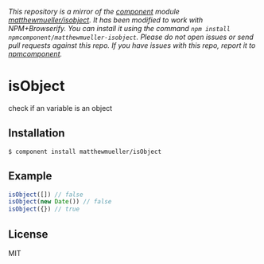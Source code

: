 *This repository is a mirror of the [component](http://component.io) module [matthewmueller/isobject](http://github.com/matthewmueller/isobject). It has been modified to work with NPM+Browserify. You can install it using the command `npm install npmcomponent/matthewmueller-isobject`. Please do not open issues or send pull requests against this repo. If you have issues with this repo, report it to [npmcomponent](https://github.com/airportyh/npmcomponent).*

# isObject

  check if an variable is an object

## Installation

    $ component install matthewmueller/isObject

## Example

```js
isObject([]) // false
isObject(new Date()) // false
isObject({}) // true
```

## License

  MIT
